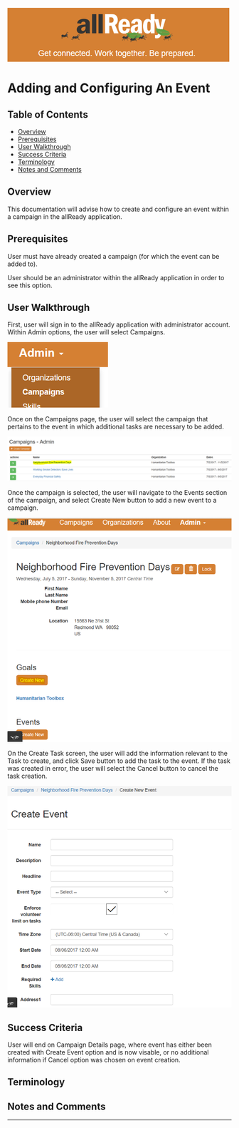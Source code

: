 ![](images/ALLReady.PNG)  
# Adding and Configuring An Event 
## Table of Contents    
* [Overview](#Overview) 
* [Prerequisites](#Prerequisites)   
* [User Walkthrough](#User_Walkthrough)  
* [Success Criteria](#Success_Criteria)  
* [Terminology](#Terminology)   
* [Notes and Comments](#Notes_and_Comments) 
 
## <a name='Overview'/> Overview  
 
This documentation will advise how to create and configure an event within a campaign in the allReady application.
 
## <a name='Prerequisites'/>Prerequisites  
 
User must have already created a campaign (for which the event can be added to).

User should be an administrator within the allReady application in order to see this option.

## <a name='User_Walkthrough'/>User Walkthrough  
 
First, user will sign in to the allReady application with administrator account.
Within Admin options, the user will select Campaigns.

![CampaignDropdownOption](images/AdminCampaignDropdown.png?raw=true) 

Once on the Campaigns page, the user will select the campaign that pertains to the event in which additional tasks are necessary to be added.

![AdminSelectCampaign](images/AdminSelectCampaign.png?raw=true) 

Once the campaign is selected, the user will navigate to the Events section of the campaign, and select Create New button to add a new event to a campaign.

![AdminCreateEventButton](images/AdminCreateEventButton.png?raw=true) 

On the Create Task screen, the user will add the information relevant to the Task to create, and click Save button to add the task to the event. If the task was created in error, the user will select the Cancel button to cancel the task creation.

![AdminCreateTaskPage](images/AdminCreateEventPage.png?raw=true) 

## <a name='Success_Criteria'/>Success Criteria   
 
User will end on Campaign Details page, where event has either been created with Create Event option and is now visable, or no additional information if Cancel option was chosen on event creation.
 
## <a name='Terminology'/>Terminology   

## <a name='Notes_and_Comments'/>Notes and Comments   
_____ 
